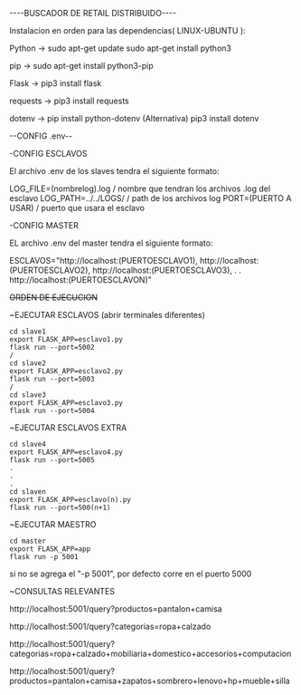 ----BUSCADOR DE RETAIL DISTRIBUIDO----

Instalacion en orden para las dependencias( LINUX-UBUNTU ):

Python   -> sudo apt-get update
            sudo apt-get install python3

pip      -> sudo apt-get install python3-pip

Flask    -> pip3 install flask

requests -> pip3 install requests

dotenv   -> pip install python-dotenv     (Alternativa)     pip3 install dotenv

--CONFIG .env--

-CONFIG ESCLAVOS

El archivo .env de los slaves tendra el siguiente formato:

LOG_FILE=(nombrelog).log    / nombre que tendran los archivos .log del esclavo
LOG_PATH=../../LOGS/        / path de los archivos log
PORT=(PUERTO A USAR)        / puerto que usara el esclavo

-CONFIG MASTER

EL archivo .env del master tendra el siguiente formato:

ESCLAVOS="http://localhost:(PUERTOESCLAVO1),
http://localhost:(PUERTOESCLAVO2),
http://localhost:(PUERTOESCLAVO3),
.
.
http://localhost:(PUERTOESCLAVON)"


~~ORDEN DE EJECUCION~~

~EJECUTAR ESCLAVOS (abrir terminales diferentes)
```
cd slave1
export FLASK_APP=esclavo1.py
flask run --port=5002
/
cd slave2
export FLASK_APP=esclavo2.py
flask run --port=5003
/
cd slave3
export FLASK_APP=esclavo3.py
flask run --port=5004
```

~EJECUTAR ESCLAVOS EXTRA
```
cd slave4
export FLASK_APP=esclavo4.py
flask run --port=5005
.
.
.
cd slaven
export FLASK_APP=esclavo(n).py
flask run --port=500(n+1)
```
~EJECUTAR MAESTRO
```
cd master
export FLASK_APP=app
flask run -p 5001
```
si no se agrega el "-p 5001", por defecto corre en el puerto 5000

~CONSULTAS RELEVANTES

http://localhost:5001/query?productos=pantalon+camisa

http://localhost:5001/query?categorias=ropa+calzado

http://localhost:5001/query?categorias=ropa+calzado+mobiliaria+domestico+accesorios+computacion

http://localhost:5001/query?productos=pantalon+camisa+zapatos+sombrero+lenovo+hp+mueble+silla